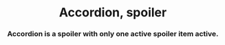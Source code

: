 <h1 align="center">Accordion, spoiler</h1>
<h3 align="center">Accordion is a spoiler with only one active spoiler item active.</h3>




















